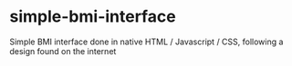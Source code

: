 # simple-bmi-interface
Simple BMI interface done in native HTML / Javascript / CSS, following a design found on the internet
